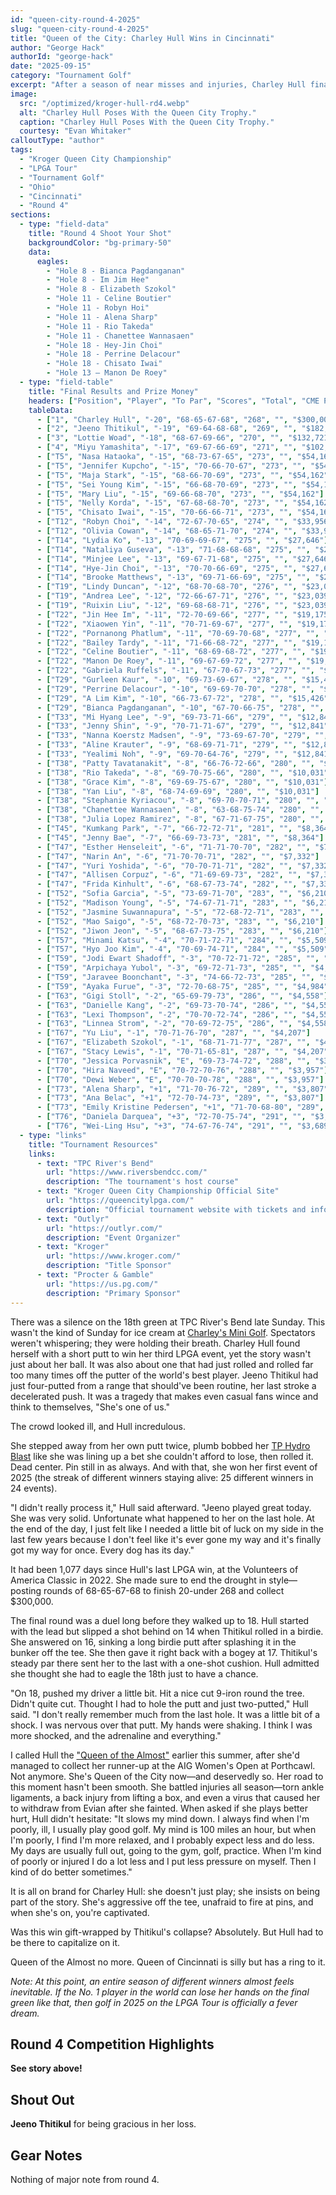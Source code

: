 ```yaml
---
id: "queen-city-round-4-2025"
slug: "queen-city-round-4-2025"
title: "Queen of the City: Charley Hull Wins in Cincinnati"
author: "George Hack"
authorId: "george-hack"
date: "2025-09-15"
category: "Tournament Golf"
excerpt: "After a season of near misses and injuries, Charley Hull finally broke through at TPC River's Bend. Capitalizing on a heartbreaking four-putt by Jeeno Thitikul on the final hole, Hull rolled in a birdie to secure her first win of 2025."
image:
  src: "/optimized/kroger-hull-rd4.webp"
  alt: "Charley Hull Poses With the Queen City Trophy."
  caption: "Charley Hull Poses With the Queen City Trophy."
  courtesy: "Evan Whitaker"
calloutType: "author"
tags:
  - "Kroger Queen City Championship"
  - "LPGA Tour"
  - "Tournament Golf"
  - "Ohio"
  - "Cincinnati"
  - "Round 4"
sections:
  - type: "field-data"
    title: "Round 4 Shoot Your Shot"
    backgroundColor: "bg-primary-50"
    data:
      eagles:
        - "Hole 8 - Bianca Pagdanganan"
        - "Hole 8 - Im Jim Hee"
        - "Hole 8 - Elizabeth Szokol"
        - "Hole 11 - Celine Boutier"
        - "Hole 11 - Robyn Hoi"
        - "Hole 11 - Alena Sharp"
        - "Hole 11 - Rio Takeda"
        - "Hole 11 - Chanettee Wannasaen"
        - "Hole 18 - Hey-Jin Choi"
        - "Hole 18 - Perrine Delacour"
        - "Hole 18 - Chisato Iwai"
        - "Hole 13 – Manon De Roey"
  - type: "field-table"
    title: "Final Results and Prize Money"
    headers: ["Position", "Player", "To Par", "Scores", "Total", "CME Points", "Prize Money"]
    tableData:
      - ["1", "Charley Hull", "-20", "68-65-67-68", "268", "", "$300,000"]
      - ["2", "Jeeno Thitikul", "-19", "69-64-68-68", "269", "", "$182,956"]
      - ["3", "Lottie Woad", "-18", "68-67-69-66", "270", "", "$132,721"]
      - ["4", "Miyu Yamashita", "-17", "69-67-66-69", "271", "", "$102,670"]
      - ["T5", "Nasa Hataoka", "-15", "68-73-67-65", "273", "", "$54,162"]
      - ["T5", "Jennifer Kupcho", "-15", "70-66-70-67", "273", "", "$54,162"]
      - ["T5", "Maja Stark", "-15", "68-66-70-69", "273", "", "$54,162"]
      - ["T5", "Sei Young Kim", "-15", "66-68-70-69", "273", "", "$54,162"]
      - ["T5", "Mary Liu", "-15", "69-66-68-70", "273", "", "$54,162"]
      - ["T5", "Nelly Korda", "-15", "67-68-68-70", "273", "", "$54,162"]
      - ["T5", "Chisato Iwai", "-15", "70-66-66-71", "273", "", "$54,162"]
      - ["T12", "Robyn Choi", "-14", "72-67-70-65", "274", "", "$33,956"]
      - ["T12", "Olivia Cowan", "-14", "68-65-71-70", "274", "", "$33,956"]
      - ["T14", "Lydia Ko", "-13", "70-69-69-67", "275", "", "$27,646"]
      - ["T14", "Nataliya Guseva", "-13", "71-68-68-68", "275", "", "$27,646"]
      - ["T14", "Minjee Lee", "-13", "69-67-71-68", "275", "", "$27,646"]
      - ["T14", "Hye-Jin Choi", "-13", "70-70-66-69", "275", "", "$27,646"]
      - ["T14", "Brooke Matthews", "-13", "69-71-66-69", "275", "", "$27,646"]
      - ["T19", "Lindy Duncan", "-12", "68-70-68-70", "276", "", "$23,039"]
      - ["T19", "Andrea Lee", "-12", "72-66-67-71", "276", "", "$23,039"]
      - ["T19", "Ruixin Liu", "-12", "69-68-68-71", "276", "", "$23,039"]
      - ["T22", "Jin Hee Im", "-11", "72-70-69-66", "277", "", "$19,175"]
      - ["T22", "Xiaowen Yin", "-11", "70-71-69-67", "277", "", "$19,175"]
      - ["T22", "Pornanong Phatlum", "-11", "70-69-70-68", "277", "", "$19,175"]
      - ["T22", "Bailey Tardy", "-11", "71-66-68-72", "277", "", "$19,175"]
      - ["T22", "Celine Boutier", "-11", "68-69-68-72", "277", "", "$19,175"]
      - ["T22", "Manon De Roey", "-11", "69-67-69-72", "277", "", "$19,175"]
      - ["T22", "Gabriela Ruffels", "-11", "67-70-67-73", "277", "", "$19,175"]
      - ["T29", "Gurleen Kaur", "-10", "69-73-69-67", "278", "", "$15,426"]
      - ["T29", "Perrine Delacour", "-10", "69-69-70-70", "278", "", "$15,426"]
      - ["T29", "A Lim Kim", "-10", "66-73-67-72", "278", "", "$15,426"]
      - ["T29", "Bianca Pagdanganan", "-10", "67-70-66-75", "278", "", "$15,426"]
      - ["T33", "Mi Hyang Lee", "-9", "69-73-71-66", "279", "", "$12,841"]
      - ["T33", "Jenny Shin", "-9", "70-71-71-67", "279", "", "$12,841"]
      - ["T33", "Nanna Koerstz Madsen", "-9", "73-69-67-70", "279", "", "$12,841"]
      - ["T33", "Aline Krauter", "-9", "68-69-71-71", "279", "", "$12,841"]
      - ["T33", "Yealimi Noh", "-9", "69-70-64-76", "279", "", "$12,841"]
      - ["T38", "Patty Tavatanakit", "-8", "66-76-72-66", "280", "", "$10,031"]
      - ["T38", "Rio Takeda", "-8", "69-70-75-66", "280", "", "$10,031"]
      - ["T38", "Grace Kim", "-8", "69-69-75-67", "280", "", "$10,031"]
      - ["T38", "Yan Liu", "-8", "68-74-69-69", "280", "", "$10,031"]
      - ["T38", "Stephanie Kyriacou", "-8", "69-70-70-71", "280", "", "$10,031"]
      - ["T38", "Chanettee Wannasaen", "-8", "63-68-75-74", "280", "", "$10,031"]
      - ["T38", "Julia Lopez Ramirez", "-8", "67-71-67-75", "280", "", "$10,031"]
      - ["T45", "Kumkang Park", "-7", "66-72-72-71", "281", "", "$8,364"]
      - ["T45", "Jenny Bae", "-7", "66-69-73-73", "281", "", "$8,364"]
      - ["T47", "Esther Henseleit", "-6", "71-71-70-70", "282", "", "$7,332"]
      - ["T47", "Narin An", "-6", "71-70-70-71", "282", "", "$7,332"]
      - ["T47", "Yuri Yoshida", "-6", "70-70-71-71", "282", "", "$7,332"]
      - ["T47", "Allisen Corpuz", "-6", "71-69-69-73", "282", "", "$7,332"]
      - ["T47", "Frida Kinhult", "-6", "68-67-73-74", "282", "", "$7,332"]
      - ["T52", "Sofia Garcia", "-5", "73-69-71-70", "283", "", "$6,210"]
      - ["T52", "Madison Young", "-5", "74-67-71-71", "283", "", "$6,210"]
      - ["T52", "Jasmine Suwannapura", "-5", "72-68-72-71", "283", "", "$6,210"]
      - ["T52", "Mao Saigo", "-5", "68-72-70-73", "283", "", "$6,210"]
      - ["T52", "Jiwon Jeon", "-5", "68-67-73-75", "283", "", "$6,210"]
      - ["T57", "Minami Katsu", "-4", "70-71-72-71", "284", "", "$5,509"]
      - ["T57", "Hyo Joo Kim", "-4", "70-69-74-71", "284", "", "$5,509"]
      - ["T59", "Jodi Ewart Shadoff", "-3", "70-72-71-72", "285", "", "$4,984"]
      - ["T59", "Arpichaya Yubol", "-3", "69-72-71-73", "285", "", "$4,984"]
      - ["T59", "Jaravee Boonchant", "-3", "74-66-72-73", "285", "", "$4,984"]
      - ["T59", "Ayaka Furue", "-3", "72-70-68-75", "285", "", "$4,984"]
      - ["T63", "Gigi Stoll", "-2", "65-69-79-73", "286", "", "$4,558"]
      - ["T63", "Danielle Kang", "-2", "69-73-70-74", "286", "", "$4,558"]
      - ["T63", "Lexi Thompson", "-2", "70-70-72-74", "286", "", "$4,558"]
      - ["T63", "Linnea Strom", "-2", "70-69-72-75", "286", "", "$4,558"]
      - ["T67", "Yu Liu", "-1", "70-71-76-70", "287", "", "$4,207"]
      - ["T67", "Elizabeth Szokol", "-1", "68-71-71-77", "287", "", "$4,207"]
      - ["T67", "Stacy Lewis", "-1", "70-71-65-81", "287", "", "$4,207"]
      - ["T70", "Jessica Porvasnik", "E", "69-73-74-72", "288", "", "$3,957"]
      - ["T70", "Hira Naveed", "E", "70-72-70-76", "288", "", "$3,957"]
      - ["T70", "Dewi Weber", "E", "70-70-70-78", "288", "", "$3,957"]
      - ["T73", "Alena Sharp", "+1", "71-70-76-72", "289", "", "$3,807"]
      - ["T73", "Ana Belac", "+1", "72-70-74-73", "289", "", "$3,807"]
      - ["T73", "Emily Kristine Pedersen", "+1", "71-70-68-80", "289", "", "$3,807"]
      - ["T76", "Daniela Darquea", "+3", "72-70-75-74", "291", "", "$3,689"]
      - ["T76", "Wei-Ling Hsu", "+3", "74-67-76-74", "291", "", "$3,689"]
  - type: "links"
    title: "Tournament Resources"
    links:
      - text: "TPC River's Bend"
        url: "https://www.riversbendcc.com/"
        description: "The tournament's host course"
      - text: "Kroger Queen City Championship Official Site"
        url: "https://queencitylpga.com/"
        description: "Official tournament website with tickets and information"
      - text: "Outlyr"
        url: "https://outlyr.com/"
        description: "Event Organizer"
      - text: "Kroger"
        url: "https://www.kroger.com/"
        description: "Title Sponsor"
      - text: "Procter & Gamble"
        url: "https://us.pg.com/"
        description: "Primary Sponsor"
---
```


There was a silence on the 18th green at TPC River's Bend late Sunday. This wasn't the kind of Sunday for ice cream at [Charley's Mini Golf](https://www.instagram.com/p/DMlTbKKN7h2/?hl=en&img_index=1). Spectators weren't whispering; they were holding their breath. Charley Hull found herself with a short putt to win her third LPGA event, yet the story wasn't just about her ball. It was also about one that had just rolled and rolled far too many times off the putter of the world's best player. Jeeno Thitikul had just four-putted from a range that should've been routine, her last stroke a decelerated push. It was a tragedy that makes even casual fans wince and think to themselves, "She's one of us." 

The crowd looked ill, and Hull incredulous.

She stepped away from her own putt twice, plumb bobbed her [TP Hydro Blast](https://www.taylormadegolf.com/TP-Hydro-Blast-Soto-/DW-TA327.html?lang=en_US) like she was lining up a bet she couldn't afford to lose, then rolled it. Dead center. Pin still in as always. And with that, she won her first event of 2025 (the streak of different winners staying alive: 25 different winners in 24 events).

"I didn't really process it," Hull said afterward. "Jeeno played great today. She was very solid. Unfortunate what happened to her on the last hole. At the end of the day, I just felt like I needed a little bit of luck on my side in the last few years because I don't feel like it's ever gone my way and it's finally got my way for once. Every dog has its day."

It had been 1,077 days since Hull's last LPGA win, at the Volunteers of America Classic in 2022. She made sure to end the drought in style—posting rounds of 68-65-67-68 to finish 20-under 268 and collect $300,000.

The final round was a duel long before they walked up to 18. Hull started with the lead but slipped a shot behind on 14 when Thitikul rolled in a birdie. She answered on 16, sinking a long birdie putt after splashing it in the bunker off the tee. She then gave it right back with a bogey at 17. Thitikul's steady par there sent her to the last with a one-shot cushion. Hull admitted she thought she had to eagle the 18th just to have a chance.

"On 18, pushed my driver a little bit. Hit a nice cut 9-iron round the tree. Didn't quite cut. Thought I had to hole the putt and just two-putted," Hull said. "I don't really remember much from the last hole. It was a little bit of a shock. I was nervous over that putt. My hands were shaking. I think I was more shocked, and the adrenaline and everything."

I called Hull the ["Queen of the Almost"](https://www.birdiebriefing.com/news/charley-hull-queen-almost/) earlier this summer, after she'd managed to collect her runner-up at the AIG Women's Open at Porthcawl. Not anymore. She's Queen of the City now—and deservedly so. Her road to this moment hasn't been smooth. She battled injuries all season—torn ankle ligaments, a back injury from lifting a box, and even a virus that caused her to withdraw from Evian after she fainted. When asked if she plays better hurt, Hull didn't hesitate: "It slows my mind down. I always find when I'm poorly, ill, I usually play good golf. My mind is 100 miles an hour, but when I'm poorly, I find I'm more relaxed, and I probably expect less and do less. My days are usually full out, going to the gym, golf, practice. When I'm kind of poorly or injured I do a lot less and I put less pressure on myself. Then I kind of do better sometimes."

It is all on brand for Charley Hull: she doesn't just play; she insists on being part of the story. She's aggressive off the tee, unafraid to fire at pins, and when she's on, you're captivated.

Was this win gift-wrapped by Thitikul's collapse? Absolutely. But Hull had to be there to capitalize on it.

Queen of the Almost no more. Queen of Cincinnati is silly but has a ring to it.

*Note: At this point, an entire season of different winners almost feels inevitable. If the No. 1 player in the world can lose her hands on the final green like that, then golf in 2025 on the LPGA Tour is officially a fever dream.*

## Round 4 Competition Highlights

**See story above!**

## Shout Out

**Jeeno Thitikul** for being gracious in her loss.

## Gear Notes

Nothing of major note from round 4.
